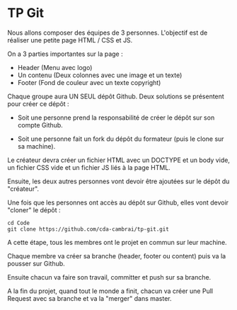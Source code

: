 # TP Git

Nous allons composer des équipes de 3 personnes. L'objectif est de réaliser une petite page HTML / CSS et JS.

On a 3 parties importantes sur la page :

- Header (Menu avec logo)
- Un contenu (Deux colonnes avec une image et un texte)
- Footer (Fond de couleur avec un texte copyright)

Chaque groupe aura UN SEUL dépôt Github. Deux solutions se présentent pour créer ce dépôt :

- Soit une personne prend la responsabilité de créer le dépôt sur son compte Github.

- Soit une personne fait un fork du dépôt du formateur (puis le clone sur sa machine).

Le créateur devra créer un fichier HTML avec un DOCTYPE et un body vide, un fichier CSS vide et un fichier JS liés à la page HTML.

Ensuite, les deux autres personnes vont devoir être ajoutées sur le dépôt du "créateur".

Une fois que les personnes ont accès au dépôt sur Github, elles vont devoir "cloner" le dépôt :

```
cd Code
git clone https://github.com/cda-cambrai/tp-git.git
```

A cette étape, tous les membres ont le projet en commun sur leur machine.

Chaque membre va créer sa branche (header, footer ou content) puis va la pousser sur Github.

Ensuite chacun va faire son travail, committer et push sur sa branche.

A la fin du projet, quand tout le monde a finit, chacun va créer une Pull Request avec sa branche et va la "merger" dans master.
